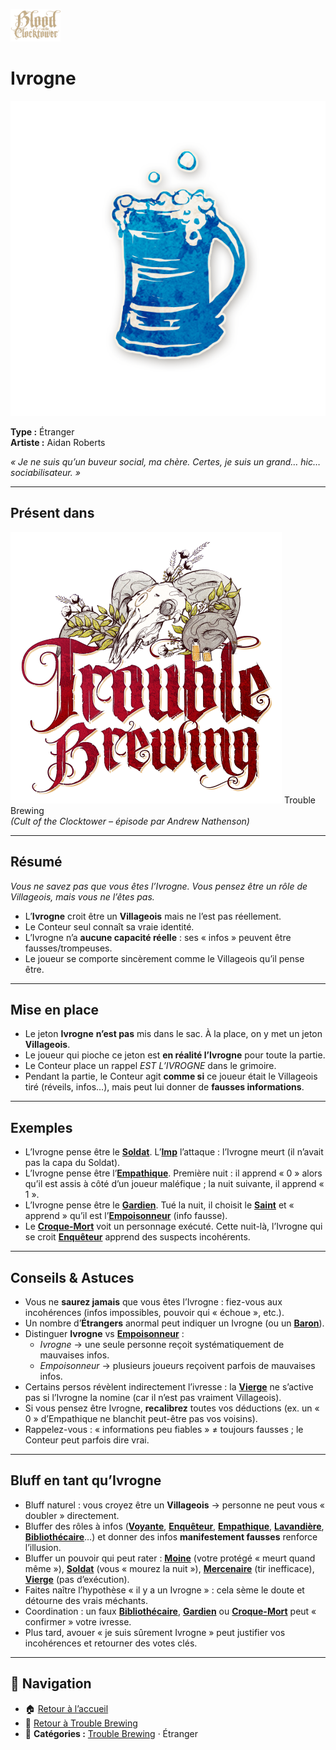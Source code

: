 <p align="left">
  <a href="/botc-fr-bambi/">
    <img src="../images/logo.png" alt="Accueil BotC FR" width="80">
  </a>
</p>

# Ivrogne

![Ivrogne](../images/Icon_drunk-1.png)

**Type :** Étranger  
**Artiste :** Aidan Roberts  
 
*« Je ne suis qu’un buveur social, ma chère. Certes, je suis un grand… *hic*… sociabilisateur. »*

---

## Présent dans
![TB](../images/Logo_trouble_brewing.png) Trouble Brewing  
*(Cult of the Clocktower – épisode par Andrew Nathenson)*  

---

## Résumé

*Vous ne savez pas que vous êtes l’Ivrogne. Vous pensez être un rôle de Villageois, mais vous ne l’êtes pas.*  

- L’**Ivrogne** croit être un **Villageois** mais ne l’est pas réellement.  
- Le Conteur seul connaît sa vraie identité.  
- L’Ivrogne n’a **aucune capacité réelle** : ses « infos » peuvent être fausses/trompeuses.  
- Le joueur se comporte sincèrement comme le Villageois qu’il pense être.

---

## Mise en place
- Le jeton **Ivrogne** **n’est pas** mis dans le sac. À la place, on y met un jeton **Villageois**.  
- Le joueur qui pioche ce jeton est **en réalité l’Ivrogne** pour toute la partie.  
- Le Conteur place un rappel *EST L’IVROGNE* dans le grimoire.  
- Pendant la partie, le Conteur agit **comme si** ce joueur était le Villageois tiré (réveils, infos…), mais peut lui donner de **fausses informations**.

---

## Exemples
- L’Ivrogne pense être le **[Soldat](./soldat.md)**. L’**[Imp](./imp.md)** l’attaque : l’Ivrogne meurt (il n’avait pas la capa du Soldat).  
- L’Ivrogne pense être l’**[Empathique](./empathique.md)**. Première nuit : il apprend « 0 » alors qu’il est assis à côté d’un joueur maléfique ; la nuit suivante, il apprend « 1 ».  
- L’Ivrogne pense être le **[Gardien](./gardien.md)**. Tué la nuit, il choisit le **[Saint](./saint.md)** et « apprend » qu’il est l’**[Empoisonneur](./empoisonneur.md)** (info fausse).  
- Le **[Croque-Mort](./croquemort.md)** voit un personnage exécuté. Cette nuit-là, l’Ivrogne qui se croit **[Enquêteur](./enqueteur.md)** apprend des suspects incohérents.

---

## Conseils & Astuces
- Vous ne **saurez jamais** que vous êtes l’Ivrogne : fiez-vous aux incohérences (infos impossibles, pouvoir qui « échoue », etc.).  
- Un nombre d’**Étrangers** anormal peut indiquer un Ivrogne (ou un **[Baron](./baron.md)**).  
- Distinguer **Ivrogne** vs **[Empoisonneur](./empoisonneur.md)** :  
  - *Ivrogne* → une seule personne reçoit systématiquement de mauvaises infos.  
  - *Empoisonneur* → plusieurs joueurs reçoivent parfois de mauvaises infos.  
- Certains persos révèlent indirectement l’ivresse : la **[Vierge](./vierge.md)** ne s’active pas si l’Ivrogne la nomine (car il n’est pas vraiment Villageois).  
- Si vous pensez être Ivrogne, **recalibrez** toutes vos déductions (ex. un « 0 » d’Empathique ne blanchit peut-être pas vos voisins).  
- Rappelez-vous : « informations peu fiables » ≠ toujours fausses ; le Conteur peut parfois dire vrai.

---

## Bluff en tant qu’Ivrogne
- Bluff naturel : vous croyez être un **Villageois** → personne ne peut vous « doubler » directement.  
- Bluffer des rôles à infos (**[Voyante](./voyante.md)**, **[Enquêteur](./enqueteur.md)**, **[Empathique](./empathique.md)**, **[Lavandière](./lavandiere.md)**, **[Bibliothécaire](./bibliothecaire.md)**…) et donner des infos **manifestement fausses** renforce l’illusion.  
- Bluffer un pouvoir qui peut rater : **[Moine](./moine.md)** (votre protégé « meurt quand même »), **[Soldat](./soldat.md)** (vous « mourez la nuit »), **[Mercenaire](./mercenaire.md)** (tir inefficace), **[Vierge](./vierge.md)** (pas d’exécution).  
- Faites naître l’hypothèse « il y a un Ivrogne » : cela sème le doute et détourne des vrais méchants.  
- Coordination : un faux **[Bibliothécaire](./bibliothecaire.md)**, **[Gardien](./gardien.md)** ou **[Croque-Mort](./croquemort.md)** peut « confirmer » votre ivresse.  
- Plus tard, avouer « je suis sûrement Ivrogne » peut justifier vos incohérences et retourner des votes clés.

---

## 📂 Navigation
- 🏠 [Retour à l’accueil](/botc-fr-bambi/)  
- 🍺 [Retour à Trouble Brewing](../trouble_brewing.md)  
- 📂 **Catégories :** [Trouble Brewing](../trouble_brewing.md) · Étranger

